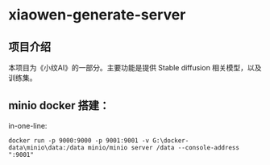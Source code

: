 # xiaowen-generate-server

## 项目介绍
本项目为《小纹AI》的一部分。主要功能是提供 Stable diffusion 相关模型，以及训练集。 

## minio docker 搭建：
in-one-line:
```shell
docker run -p 9000:9000 -p 9001:9001 -v G:\docker-data\minio\data:/data minio/minio server /data --console-address ":9001"
```